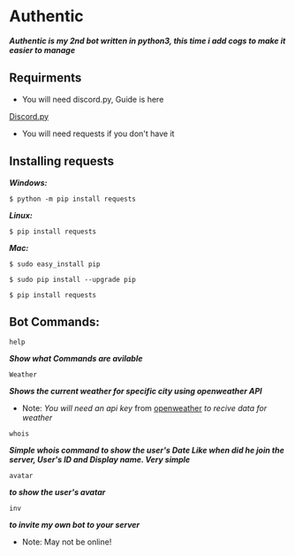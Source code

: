 # Authentic

***Authentic is my 2nd bot written in python3, this time i add cogs to make it easier to manage***



## Requirments

* You will need discord.py, Guide is here

[Discord.py](https://github.com/Rapptz/discord.py)

* You will need requests if you don't have it

## Installing requests

***Windows:***

`$ python -m pip install requests`

***Linux:***

`$ pip install requests`


***Mac:***

```$ sudo easy_install pip```

```$ sudo pip install --upgrade pip```

```$ pip install requests```



## Bot Commands:

```help```

***Show what Commands are avilable***

```Weather```

***Shows the current weather for specific city using openweather API***

* Note: *You will need an api key* from [openweather](https://openweathermap.org/api) *to recive data for weather*

```whois```

***Simple whois command to show the user's Date Like when did he join the server, User's ID and Display name. Very simple***

```avatar```

***to show the user's avatar***

```inv```

***to invite my own bot to your server***

* Note: May not be online!
